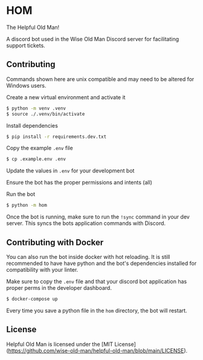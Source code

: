 # HOM

The Helpful Old Man!

A discord bot used in the Wise Old Man Discord server for facilitating support tickets.

## Contributing

Commands shown here are unix compatible and may need to be altered for Windows users.

Create a new virtual environment and activate it

```bash
$ python -m venv .venv
$ source ./.venv/bin/activate
```

Install dependencies

```bash
$ pip install -r requirements.dev.txt
```

Copy the example `.env` file

```bash
$ cp .example.env .env
```

Update the values in `.env` for your development bot

Ensure the bot has the proper permissions and intents (all)

Run the bot

```bash
$ python -m hom
```

Once the bot is running, make sure to run the `!sync` command in your dev server.
This syncs the bots application commands with Discord.

## Contributing with Docker

You can also run the bot inside docker with hot reloading. It is still
recommended to have have python and the bot's dependencies installed for
compatibility with your linter.

Make sure to copy the `.env` file and that your discord bot application
has proper perms in the developer dashboard.

```sh
$ docker-compose up
```

Every time you save a python file in the `hom` directory, the bot will restart.

## License

Helpful Old Man is licensed under the [MIT License]
(https://github.com/wise-old-man/helpful-old-man/blob/main/LICENSE).
